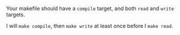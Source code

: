 Your makefile should have a `compile` target, and both `read` and `write` targets.

I will `make compile`, then `make write` at least once before I `make read`.
